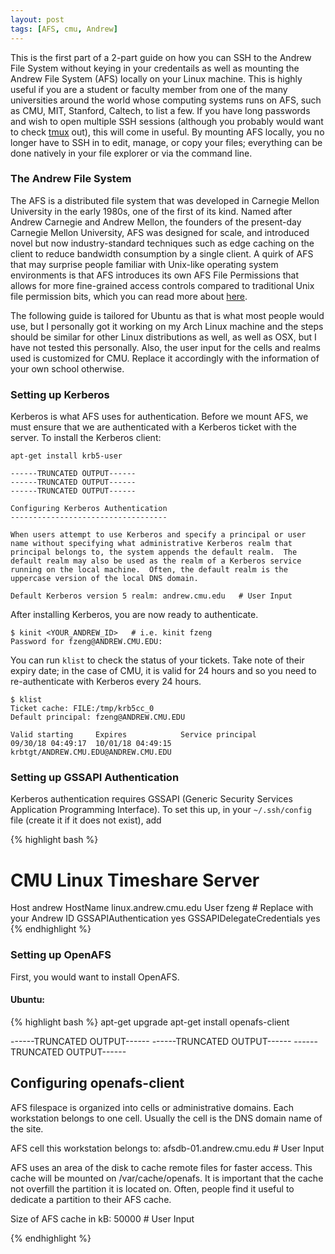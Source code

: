 ```yaml
---
layout: post
tags: [AFS, cmu, Andrew]
---
```

This is the first part of a 2-part guide on how you can SSH to the Andrew File System without keying in your credentails as well as mounting the Andrew File System (AFS) locally on your Linux machine. This is highly useful if you are a student or faculty member from one of the many universities around the world whose computing systems runs on AFS, such as CMU, MIT, Stanford, Caltech, to list a few. If you have long passwords and wish to open multiple SSH sessions (although you probably would want to check [tmux](https://www.ocf.berkeley.edu/~ckuehl/tmux/) out), this will come in useful. By mounting AFS locally, you no longer have to SSH in to edit, manage, or copy your files; everything can be done natively in your file explorer or via the command line.

### The Andrew File System
The AFS is a distributed file system that was developed in Carnegie Mellon University in the early 1980s, one of the first of its kind. Named after Andrew Carnegie and Andrew Mellon, the founders of the present-day Carnegie Mellon University, AFS was designed for scale, and introduced novel but now industry-standard techniques such as edge caching on the client to reduce bandwidth consumption by a single client. A quirk of AFS that may surprise people familiar with Unix-like operating
system environments is that AFS introduces its own AFS File Permissions that allows for more fine-grained access controls compared to traditional Unix file permission bits, which you can read more about [here](https://computing.cs.cmu.edu/help-support/afs-acls.html).

The following guide is tailored for Ubuntu as that is what most people would use, but I personally got it working on my Arch Linux machine and the steps should be similar for other Linux distributions as well, as well as OSX, but I have not tested this personally. Also, the user input for the cells and realms used is customized for CMU. Replace it accordingly with the information of your own school otherwise.

### Setting up Kerberos
Kerberos is what AFS uses for authentication. Before we mount AFS, we must ensure that we are authenticated with a Kerberos ticket with the server. To install the Kerberos client:

```
apt-get install krb5-user

------TRUNCATED OUTPUT------
------TRUNCATED OUTPUT------
------TRUNCATED OUTPUT------

Configuring Kerberos Authentication
-----------------------------------

When users attempt to use Kerberos and specify a principal or user name without specifying what administrative Kerberos realm that principal belongs to, the system appends the default realm.  The default realm may also be used as the realm of a Kerberos service running on the local machine.  Often, the default realm is the uppercase version of the local DNS domain.

Default Kerberos version 5 realm: andrew.cmu.edu   # User Input
```

After installing Kerberos, you are now ready to authenticate.

```
$ kinit <YOUR_ANDREW_ID>   # i.e. kinit fzeng
Password for fzeng@ANDREW.CMU.EDU:
```

You can run `klist` to check the status of your tickets. Take note of their expiry date; in the case of CMU, it is valid for 24 hours and so you need to re-authenticate with Kerberos every 24 hours.

```
$ klist
Ticket cache: FILE:/tmp/krb5cc_0
Default principal: fzeng@ANDREW.CMU.EDU

Valid starting     Expires            Service principal
09/30/18 04:49:17  10/01/18 04:49:15  krbtgt/ANDREW.CMU.EDU@ANDREW.CMU.EDU
```

### Setting up GSSAPI Authentication
Kerberos authentication requires GSSAPI (Generic Security Services Application Programming Interface). To set this up, in your `~/.ssh/config` file (create it if it does not exist), add

{% highlight bash %}
# CMU Linux Timeshare Server
Host andrew
  HostName linux.andrew.cmu.edu
  User fzeng # Replace with your Andrew ID
  GSSAPIAuthentication yes
  GSSAPIDelegateCredentials yes
{% endhighlight %}


### Setting up OpenAFS
First, you would want to install OpenAFS.

#### Ubuntu:
{% highlight bash %}
apt-get upgrade
apt-get install openafs-client

------TRUNCATED OUTPUT------
------TRUNCATED OUTPUT------
------TRUNCATED OUTPUT------

Configuring openafs-client
--------------------------
AFS filespace is organized into cells or administrative domains. Each workstation belongs to one cell.  Usually the cell is the DNS domain name of the site.

AFS cell this workstation belongs to: afsdb-01.andrew.cmu.edu   # User Input

AFS uses an area of the disk to cache remote files for faster access.  This cache will be mounted on /var/cache/openafs.  It is important that the cache not overfill the partition it is located on.  Often, people find it useful to dedicate a partition to their AFS cache.

Size of AFS cache in kB: 50000   # User Input

{% endhighlight %}











